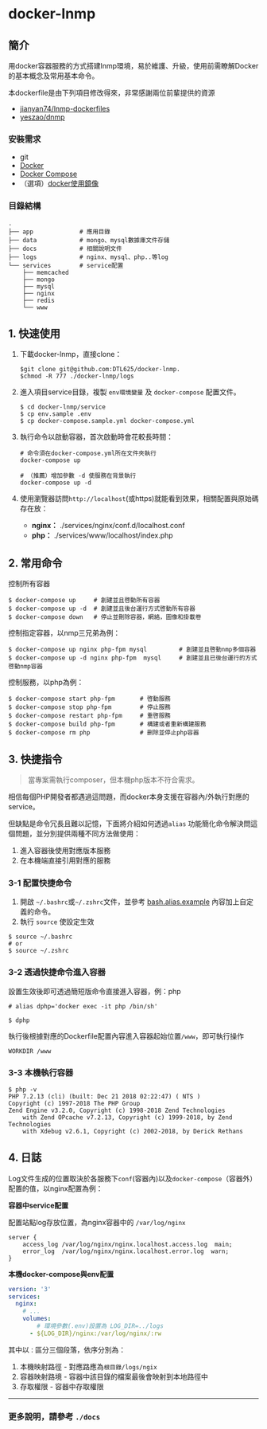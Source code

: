 # docker-lnmp

## 簡介
用docker容器服務的方式搭建lnmp環境，易於維護、升級，使用前需瞭解Docker的基本概念及常用基本命令。

本dockerfile是由下列項目修改得來，非常感謝兩位前輩提供的資源

- [jianyan74/lnmp-dockerfiles](https://github.com/jianyan74/lnmp-dockerfiles)
- [yeszao/dnmp](https://github.com/yeszao/dnmp)

### 安裝需求
- git
- [Docker](https://docs.docker.com/engine/installation/linux/docker-ce/centos/)
- [Docker Compose](https://docs.docker.com/compose/install/#install-compose)
- （選項）[docker使用鏡像](https://github.com/yeasy/docker_practice/blob/master/install/mirror.md)


### 目錄結構

```
.
├── app  			# 應用目錄
├── data 			# mongo、mysql數據庫文件存儲
├── docs 			# 相關說明文件
├── logs 			# nginx、mysql、php..等log
└── services 		# service配置
    ├── memcached
    ├── mongo
    ├── mysql
    ├── nginx
    ├── redis
    └── www
```

## 1. 快速使用

1. 下載docker-lnmp，直接clone：
    
    ```
    $git clone git@github.com:DTL625/docker-lnmp.
    $chmod -R 777 ./docker-lnmp/logs
    ```
    
2. 進入項目service目錄，複製 `env環境變量` 及 `docker-compose` 配置文件。
    
    ```
    $ cd docker-lnmp/service
    $ cp env.sample .env 
    $ cp docker-compose.sample.yml docker-compose.yml
    ```

3. 執行命令以啟動容器，首次啟動時會花較長時間：
    
    ```
    # 命令須在docker-compose.yml所在文件夾執行
    docker-compose up
    
    # （推薦）增加參數 -d 使服務在背景執行
    docker-compose up -d
    ```

4. 使用瀏覽器訪問`http://localhost`(或https)就能看到效果，相關配置與原始碼存在放：
    - **nginx：** ./services/nginx/conf.d/localhost.conf
    - **php：** ./services/www/localhost/index.php
   
## 2. 常用命令

控制所有容器

```
$ docker-compose up     # 創建並且啓動所有容器
$ docker-compose up -d  # 創建並且後台運行方式啓動所有容器
$ docker-compose down   # 停止並刪除容器，網絡，圖像和掛載卷 
```

控制指定容器，以nmp三兄弟為例：

```
$ docker-compose up nginx php-fpm mysql         # 創建並且啓動nmp多個容器
$ docker-compose up -d nginx php-fpm  mysql     # 創建並且已後台運行的方式啓動nmp容器
```

控制服務，以php為例：

```
$ docker-compose start php-fpm       # 啓動服務
$ docker-compose stop php-fpm        # 停止服務
$ docker-compose restart php-fpm     # 重啓服務
$ docker-compose build php-fpm       # 構建或者重新構建服務
$ docker-compose rm php              # 删除並停止php容器
```

## 3. 快捷指令

> 當專案需執行composer，但本機php版本不符合需求。

相信每個PHP開發者都遇過這問題，而docker本身支援在容器內/外執行對應的service。

但缺點是命令冗長且難以記憶，下面將介紹如何透過`alias` 功能簡化命令解決問這個問題，並分別提供兩種不同方法做使用：

1. 進入容器後使用對應版本服務
2. 在本機端直接引用對應的服務

### 3-1 配置快捷命令

1. 開啟 `~/.bashrc`或`~/.zshrc`文件，並參考 [bash.alias.example](https://github.com/DTL625/docker-lnmp/blob/v1.0-doc/docs/bash.alias.example) 內容加上自定義的命令。
2. 執行 `source` 使設定生效

```
$ source ~/.bashrc 
# or 
$ source ~/.zshrc 
```

### 3-2 透過快捷命令進入容器

設置生效後即可透過簡短版命令直接進入容器，例：php
 
```
# alias dphp='docker exec -it php /bin/sh'

$ dphp
```

執行後根據對應的Dockerfile配置內容進入容器起始位置`/www`，即可執行操作

```
WORKDIR /www
```

### 3-3 本機執行容器

```
$ php -v
PHP 7.2.13 (cli) (built: Dec 21 2018 02:22:47) ( NTS )
Copyright (c) 1997-2018 The PHP Group
Zend Engine v3.2.0, Copyright (c) 1998-2018 Zend Technologies
    with Zend OPcache v7.2.13, Copyright (c) 1999-2018, by Zend Technologies
    with Xdebug v2.6.1, Copyright (c) 2002-2018, by Derick Rethans
```

## 4. 日誌

Log文件生成的位置取決於各服務下`conf`(容器內)以及`docker-compose`（容器外）配置的值，以nginx配置為例：


**容器中service配置**

配置站點log存放位置，為nginx容器中的 `/var/log/nginx`

```
server {    
    access_log /var/log/nginx/nginx.localhost.access.log  main;
    error_log  /var/log/nginx/nginx.localhost.error.log  warn;
}
```

**本機docker-compose與env配置**

```yaml
version: '3'
services:
  nginx:
    # ...
    volumes:
        # 環境參數(.env)設置為 LOG_DIR=../logs
      - ${LOG_DIR}/nginx:/var/log/nginx/:rw 
```
其中以`：`區分三個段落，依序分別為：
1. 本機映射路徑 - 對應路應為`根目錄/logs/ngix`
2. 容器映射路境 - 容器中該目錄的檔案最後會映射到本地路徑中
3. 存取權限 - 容器中存取權限

---

### 更多說明，請參考 `./docs`